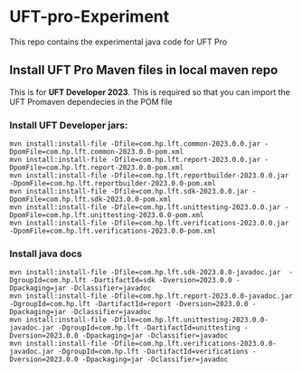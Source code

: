 # UFT-pro-Experiment
This repo contains the experimental java code for UFT Pro


## Install UFT Pro Maven files in local maven repo

This is for **UFT Developer 2023**. This is required so that you can import the UFT Promaven dependecies in the POM file

### Install UFT Developer jars:

```
mvn install:install-file -Dfile=com.hp.lft.common-2023.0.0.jar -DpomFile=com.hp.lft.common-2023.0.0-pom.xml
mvn install:install-file -Dfile=com.hp.lft.report-2023.0.0.jar -DpomFile=com.hp.lft.report-2023.0.0-pom.xml
mvn install:install-file -Dfile=com.hp.lft.reportbuilder-2023.0.0.jar -DpomFile=com.hp.lft.reportbuilder-2023.0.0-pom.xml
mvn install:install-file -Dfile=com.hp.lft.sdk-2023.0.0.jar -DpomFile=com.hp.lft.sdk-2023.0.0-pom.xml
mvn install:install-file -Dfile=com.hp.lft.unittesting-2023.0.0.jar -DpomFile=com.hp.lft.unittesting-2023.0.0-pom.xml
mvn install:install-file -Dfile=com.hp.lft.verifications-2023.0.0.jar -DpomFile=com.hp.lft.verifications-2023.0.0-pom.xml
```

### Install java docs

```
mvn install:install-file -Dfile=com.hp.lft.sdk-2023.0.0-javadoc.jar  -DgroupId=com.hp.lft -DartifactId=sdk -Dversion=2023.0.0 -Dpackaging=jar -Dclassifier=javadoc
mvn install:install-file -Dfile=com.hp.lft.report-2023.0.0-javadoc.jar -DgroupId=com.hp.lft -DartifactId=report -Dversion=2023.0.0 -Dpackaging=jar -Dclassifier=javadoc
mvn install:install-file -Dfile=com.hp.lft.unittesting-2023.0.0-javadoc.jar -DgroupId=com.hp.lft -DartifactId=unittesting -Dversion=2023.0.0 -Dpackaging=jar -Dclassifier=javadoc
mvn install:install-file -Dfile=com.hp.lft.verifications-2023.0.0-javadoc.jar -DgroupId=com.hp.lft -DartifactId=verifications -Dversion=2023.0.0 -Dpackaging=jar -Dclassifier=javadoc
```


